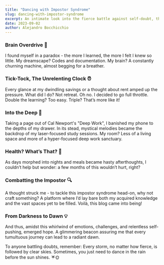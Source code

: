 ```yaml
---
title: "Dancing with Impostor Syndrome"
slug: dancing-with-impostor-syndrome
excerpt: An intimate look into the fierce battle against self-doubt, the arduous journey of relentless learning, and the emergence of a beacon of hope amidst the storm.
date: 2023-09-02
author: Alejandro Bocchicchio
---
```


### Brain Overdrive 🧠

I found myself in a paradox - the more I learned, the more I felt I knew so little. My dreamscape? Codes and documentation. My brain? A constantly churning machine, almost begging for a breather.

### Tick-Tock, The Unrelenting Clock ⏰

Every glance at my dwindling savings or a thought about rent amped up the pressure. What did I do? Not retreat. Oh no. I decided to go full throttle. Double the learning? Too easy. Triple? That’s more like it!

### Into the Deep 📱

Taking a page out of Cal Newport's "Deep Work", I banished my phone to the depths of my drawer. In its stead, mystical melodies became the backdrop of my laser-focused study sessions. My room? Less of a living space and more of a hyper-focused deep work sanctuary.

### Health? What’s That? 🍔

As days morphed into nights and meals became hasty afterthoughts, I couldn’t help but wonder: a few months of this wouldn’t hurt, right?

### Combatting the Impostor 🔍

A thought struck me - to tackle this impostor syndrome head-on, why not craft something? A platform where I’d lay bare both my acquired knowledge and the vast spaces yet to be filled. Voilà, this blog came into being!

### From Darkness to Dawn 💡

And thus, amidst this whirlwind of emotions, challenges, and relentless self-pushing, emerged hope. A glimmering beacon assuring me that every tumultuous journey can lead to a radiant dawn.

To anyone battling doubts, remember: Every storm, no matter how fierce, is followed by clear skies. Sometimes, you just need to dance in the rain before the sun shines. ☔🌞
